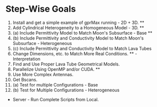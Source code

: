 # Step-Wise Goals

1. Install and get a simple example of gprMax running - 2D + 3D. **
2. Add Cylindrical Heterogeneity to a Homogeneous Model - 3D. **
3. (a) Include Permittivity Model to Match Moon's Subsurface - Base **
3. (b) Include Permittivity and Conductivity Model to Match Moon's Subsurface - Heterogeneous
3. (c) Include Permittivity and Conductivity Model to Match Lava Tubes
4. Change Dimensions, etc. to Match More Real Conditions. ** - Interpretation
5. Find and Use Proper Lava Tube Geometrical Models.
6. Parallelize Using OpenMP and/or CUDA. **
7. Use More Complex Antennas.
8. Get Bscans.
9. (a) Test for multiple Configurations - Base
9. (b) Test for Multiple Configurations - Heterogeneous

- Server - Run Complete Scripts from Local.
